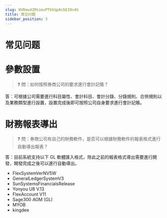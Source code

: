 ```yaml
---
slug: WVRew42RkimvPTkVqpAcbEI0n4S
title: 常见问题
sidebar_position: 3
---
```



# 常见问题


# 參數設置


> ❓ 問：如何按照券商公司的要求進行會計記賬？


答：可根據公司需要進行科目屬性、會計科目、會計分錄、分錄規則、合併規則以及業務類型進行設置，設置完成後即可按照公司自身要求進行會計記賬。


# 財務報表導出


> ❓ 問：券商公司有自己的財務軟件，是否可以根據財務軟件的報表格式進行自動導出報表？


答：目前系統支持以下 GL 軟體匯入格式，除此之前的報表格式導出需要進行開發，開發完成之後可以進行自動導出。

- FlexSystemVerNV5W
- GeneralLedgerSystemV3
- SunSystemsFinancialsRelease
- Yonyou U8 V.13
- FlexAccount V11
- Sage300 AOM (GL)
- MYOB
- kingdee
